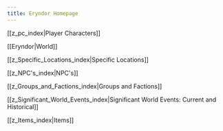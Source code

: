 ```yaml
---
title: Eryndor Homepage
---
```

[[z_pc_index|Player Characters]]

[[Eryndor|World]]

[[z_Specific_Locations_index|Specific Locations]]

[[z_NPC's_index|NPC's]]

[[z_Groups_and_Factions_index|Groups and Factions]]

[[z_Significant_World_Events_index|Significant World Events: Current and Historical]]

[[z_Items_index|Items]]